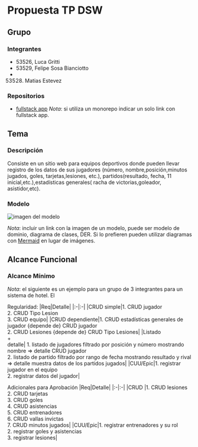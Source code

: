# Propuesta TP DSW

## Grupo
### Integrantes
* 53526, Luca Gritti
* 53529, Felipe Sosa Bianciotto
* 53528. Matias Estevez

### Repositorios
* [fullstack app](https://github.com/felisosa/TP-Back-Estevez-Sosa-Gritti.git)
*Nota*: si utiliza un monorepo indicar un solo link con fullstack app.

## Tema
### Descripción
Consiste en un sitio web para equipos deportivos donde pueden llevar registro de los datos de sus jugadores (número, nombre,posición,minutos jugados, goles, tarjetas,lesiones, etc.), partidos(resultado, fecha, 11 inicial,etc.),estadísticas generales( racha de victorias,goleador, asistidor,etc).

### Modelo
![imagen del modelo]()

*Nota*: incluir un link con la imagen de un modelo, puede ser modelo de dominio, diagrama de clases, DER. Si lo prefieren pueden utilizar diagramas con [Mermaid](https://mermaid.js.org) en lugar de imágenes.

## Alcance Funcional 

### Alcance Mínimo

*Nota*: el siguiente es un ejemplo para un grupo de 3 integrantes para un sistema de hotel. El 

Regularidad:
|Req|Detalle|
|:-|:-|
|CRUD simple|1. CRUD jugador<br>2. CRUD Tipo Lesion<br>3. CRUD equipo|
|CRUD dependiente|1. CRUD estadísticas generales de jugador {depende de} CRUD jugador<br>2. CRUD Lesiones {depende de} CRUD Tipo Lesiones|
|Listado<br>+<br>detalle| 1. listado de jugadores filtrado por posición y número mostrando nombre => detalle CRUD jugador<br> 2. listado de partido filtrado por rango de fecha mostrando resultado y rival => detalle muestra datos de los partidos jugados|
|CUU/Epic|1. registrar jugador en el equipo<br>2. registrar datos del jugador|


Adicionales para Aprobación
|Req|Detalle|
|:-|:-|
|CRUD |1. CRUD lesiones<br>2. CRUD tarjetas<br>3. CRUD goles<br>4. CRUD asistencias<br>5. CRUD entrenadores<br>6. CRUD vallas invictas<br>7. CRUD minutos jugados|
|CUU/Epic|1. registrar entrenadores y su rol<br>2. registrar goles y asistencias<br>3. registrar lesiones|



